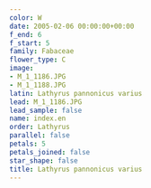 ```yaml
---
color: W
date: 2005-02-06 00:00:00+00:00
f_end: 6
f_start: 5
family: Fabaceae
flower_type: C
image:
- M_1_1186.JPG
- M_1_1188.JPG
latin: Lathyrus pannonicus varius
lead: M_1_1186.JPG
lead_sample: false
name: index.en
order: Lathyrus
parallel: false
petals: 5
petals_joined: false
star_shape: false
title: Lathyrus pannonicus varius
---
```

